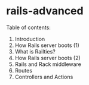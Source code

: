 rails-advanced
==============

Table of contents:

1. Introduction
2. How Rails server boots (1)
3. What is Railties?
4. How Rails server boots (2)
5. Rails and Rack middleware
6. Routes
7. Controllers and Actions
